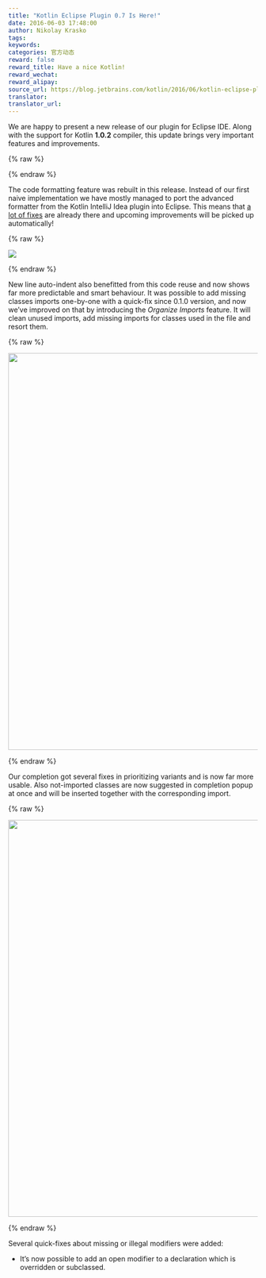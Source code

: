 ```yaml
---
title: "Kotlin Eclipse Plugin 0.7 Is Here!"
date: 2016-06-03 17:48:00
author: Nikolay Krasko
tags:
keywords:
categories: 官方动态
reward: false
reward_title: Have a nice Kotlin!
reward_wechat:
reward_alipay:
source_url: https://blog.jetbrains.com/kotlin/2016/06/kotlin-eclipse-plugin-0-7-is-here/
translator:
translator_url:
---
```


We are happy to present a new release of our plugin for Eclipse IDE. Along with the support for Kotlin <strong>1.0.2</strong> compiler, this update brings very important features and improvements.

{% raw %}
<p><span id="more-3901"></span></p>
{% endraw %}

The code formatting feature was rebuilt in this release. Instead of our first naive implementation we have mostly managed to port the advanced formatter from the Kotlin IntelliJ Idea plugin into Eclipse. This means that [a lot of fixes](https://youtrack.jetbrains.com/issues/KT?q=Formatter%20State:%20Fixed%20Subsystems:%20IDE) are already there and upcoming improvements will be picked up automatically!

{% raw %}
<p><img class="size-full" onmouseout="this.src='https://d3nmt5vlzunoa1.cloudfront.net/kotlin/files/2016/06/fromater.png';" onmouseover="this.src='https://d3nmt5vlzunoa1.cloudfront.net/kotlin/files/2016/06/fromater.gif';" src="https://d3nmt5vlzunoa1.cloudfront.net/kotlin/files/2016/06/fromater.png"/></p>
{% endraw %}

New line auto-indent also benefitted from this code reuse and now shows far more predictable and smart behaviour.
It was possible to add missing classes imports one-by-one with a quick-fix since 0.1.0 version, and now we’ve improved on that by introducing the <em>Organize Imports</em> feature. It will clean unused imports, add missing imports for classes used in the file and resort them.

{% raw %}
<p><img class="size-full" onmouseout="this.src='https://d3nmt5vlzunoa1.cloudfront.net/kotlin/files/2016/06/organize.png';" onmouseover="this.src='https://d3nmt5vlzunoa1.cloudfront.net/kotlin/files/2016/06/organize.gif';" src="https://d3nmt5vlzunoa1.cloudfront.net/kotlin/files/2016/06/organize.png" width="800"/></p>
{% endraw %}

Our completion got several fixes in prioritizing variants and is now far more usable. Also not-imported classes are now suggested in completion popup at once and will be inserted together with the corresponding import.

{% raw %}
<p><img class="size-full" onmouseout="this.src='https://d3nmt5vlzunoa1.cloudfront.net/kotlin/files/2016/06/import.png';" onmouseover="this.src='https://d3nmt5vlzunoa1.cloudfront.net/kotlin/files/2016/06/import.gif';" src="https://d3nmt5vlzunoa1.cloudfront.net/kotlin/files/2016/06/import.png" width="800"/></p>
{% endraw %}

Several quick-fixes about missing or illegal modifiers were added:

* It’s now possible to add an open modifier to a declaration which is overridden or subclassed.

